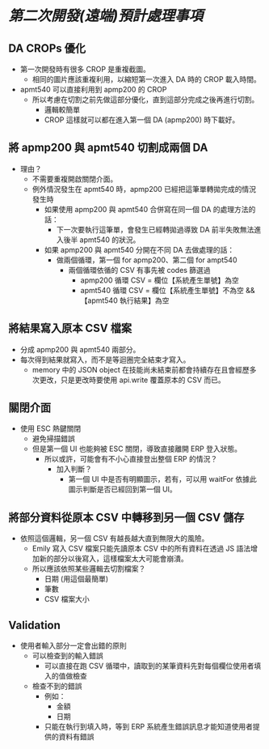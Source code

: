 # **_第二次開發(遠端)預計處理事項_**

## **DA CROPs 優化**

- 第一次開發時有很多 CROP 是重複截圖。
  - 相同的圖片應該重複利用，以縮短第一次進入 DA 時的 CROP 載入時間。
- apmt540 可以直接利用到 apmp200 的 CROP
  - 所以考慮在切割之前先做這部分優化，直到這部分完成之後再進行切割。
    - 邏輯較簡單
    - CROP 這樣就可以都在進入第一個 DA (apmp200) 時下載好。

## **將 apmp200 與 apmt540 切割成兩個 DA**

- 理由？
  - 不需要重複開啟關閉介面。
  - 例外情況發生在 apmt540 時，apmp200 已經把這筆單轉拋完成的情況發生時
    - 如果使用 apmp200 與 apmt540 合併寫在同一個 DA 的處理方法的話：
      - 下一次要執行這筆單，會發生已經轉拋過導致 DA 前半失敗無法進入後半 apmt540 的狀況。
    - 如果 apmp200 與 apmt540 分開在不同 DA 去做處理的話：
      - 做兩個循環，第一個 for apmp200、第二個 for ampt540
        - 兩個循環依循的 CSV 有事先被 codes 篩選過
          - apmp200 循環 CSV = 欄位【系統產生單號】為空
          - apmt540 循環 CSV = 欄位【系統產生單號】不為空 && 【apmt540 執行結果】為空

## **將結果寫入原本 CSV 檔案**

- 分成 apmp200 與 apmt540 兩部分。
- 每次得到結果就寫入，而不是等迴圈完全結束才寫入。
  - memory 中的 JSON object 在技能尚未結束前都會持續存在且會經歷多次更改，只是更改時要使用 api.write 覆蓋原本的 CSV 而已。

## **關閉介面**

- 使用 ESC 熱鍵關閉
  - 避免掃描錯誤
  - 但是第一個 UI 也能夠被 ESC 關閉，導致直接離開 ERP 登入狀態。
    - 所以或許，可能會有不小心直接登出整個 ERP 的情況？
      - 加入判斷？
        - 第一個 UI 中是否有明顯圖示，若有，可以用 waitFor 依據此圖示判斷是否已經回到第一個 UI。

## **將部分資料從原本 CSV 中轉移到另一個 CSV 儲存**

- 依照這個邏輯，另一個 CSV 有越長越大直到無限大的風險。
  - Emily 寫入 CSV 檔案只能先讀原本 CSV 中的所有資料在透過 JS 語法增加新的部分以後寫入，這樣檔案太大可能會崩潰。
  - 所以應該依照某些邏輯去切割檔案？
    - 日期 (用這個最簡單)
    - 筆數
    - CSV 檔案大小

## **Validation**

- 使用者輸入部分一定會出錯的原則
  - 可以檢查到的輸入錯誤
    - 可以直接在跑 CSV 循環中，讀取到的某筆資料先對每個欄位使用者填入的值做檢查
  - 檢查不到的錯誤
    - 例如：
      - 金額
      - 日期
    - 只能在執行到填入時，等到 ERP 系統產生錯誤訊息才能知道使用者提供的資料有錯誤
